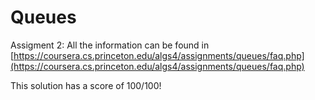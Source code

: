 # Queues

Assigment 2: All the information can be found in [https://coursera.cs.princeton.edu/algs4/assignments/queues/faq.php](https://coursera.cs.princeton.edu/algs4/assignments/queues/faq.php)

This solution has a score of 100/100!